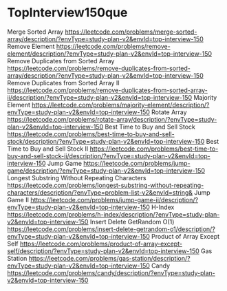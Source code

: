 # TopInterview150que
Merge Sorted Array  https://leetcode.com/problems/merge-sorted-array/description/?envType=study-plan-v2&envId=top-interview-150
Remove Element  https://leetcode.com/problems/remove-element/description/?envType=study-plan-v2&envId=top-interview-150
Remove Duplicates from Sorted Array  https://leetcode.com/problems/remove-duplicates-from-sorted-array/description/?envType=study-plan-v2&envId=top-interview-150
Remove Duplicates from Sorted Array II  https://leetcode.com/problems/remove-duplicates-from-sorted-array-ii/description/?envType=study-plan-v2&envId=top-interview-150
Majority Element  https://leetcode.com/problems/majority-element/description/?envType=study-plan-v2&envId=top-interview-150
 Rotate Array  https://leetcode.com/problems/rotate-array/description/?envType=study-plan-v2&envId=top-interview-150
 Best Time to Buy and Sell Stock  https://leetcode.com/problems/best-time-to-buy-and-sell-stock/description/?envType=study-plan-v2&envId=top-interview-150
 Best Time to Buy and Sell Stock II  https://leetcode.com/problems/best-time-to-buy-and-sell-stock-ii/description/?envType=study-plan-v2&envId=top-interview-150
 Jump Game  https://leetcode.com/problems/jump-game/description/?envType=study-plan-v2&envId=top-interview-150
 Longest Substring Without Repeating Characters  https://leetcode.com/problems/longest-substring-without-repeating-characters/description/?envType=problem-list-v2&envId=string&
  Jump Game II  https://leetcode.com/problems/jump-game-ii/description/?envType=study-plan-v2&envId=top-interview-150
H-Index  https://leetcode.com/problems/h-index/description/?envType=study-plan-v2&envId=top-interview-150
 Insert Delete GetRandom O(1)  https://leetcode.com/problems/insert-delete-getrandom-o1/description/?envType=study-plan-v2&envId=top-interview-150
 Product of Array Except Self  https://leetcode.com/problems/product-of-array-except-self/description/?envType=study-plan-v2&envId=top-interview-150
 Gas Station  https://leetcode.com/problems/gas-station/description/?envType=study-plan-v2&envId=top-interview-150
 Candy  https://leetcode.com/problems/candy/description/?envType=study-plan-v2&envId=top-interview-150
